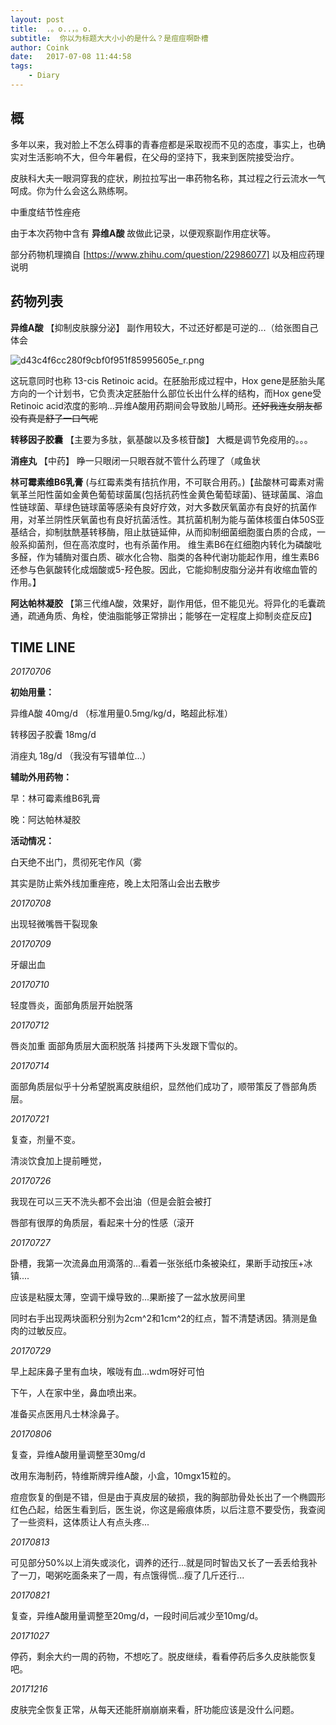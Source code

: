 ```yaml
---
layout: post
title:  .。o..，。o.
subtitle:  你以为标题大大小小的是什么？是痘痘啊卧槽
author: Coink
date:   2017-07-08 11:44:58
tags:
    - Diary
---
```


## 概
多年以来，我对脸上不怎么碍事的青春痘都是采取视而不见的态度，事实上，也确实对生活影响不大，但今年暑假，在父母的坚持下，我来到医院接受治疗。

皮肤科大夫一眼洞穿我的症状，刷拉拉写出一串药物名称，其过程之行云流水一气呵成。你为什么会这么熟练啊。

中重度结节性痤疮

由于本次药物中含有 **异维A酸** 故做此记录，以便观察副作用症状等。

部分药物机理摘自 [https://www.zhihu.com/question/22986077] 以及相应药理说明

## 药物列表

**异维A酸** 【抑制皮肤腺分泌】 副作用较大，不过还好都是可逆的...（给张图自己体会

![d43c4f6cc280f9cbf0f951f85995605e_r.png](https://i.loli.net/2017/07/26/5978952b7021f.png)

这玩意同时也称 13-cis Retinoic acid。在胚胎形成过程中，Hox gene是胚胎头尾方向的一个计划书，它负责决定胚胎什么部位长出什么样的结构，而Hox gene受Retinoic acid浓度的影响...异维A酸用药期间会导致胎儿畸形。~~还好我连女朋友都没有真是舒了一口气呢~~

**转移因子胶囊** 【主要为多肽，氨基酸以及多核苷酸】 大概是调节免疫用的。。。

**消痤丸** 【中药】 睁一只眼闭一只眼吞就不管什么药理了（咸鱼状

**林可霉素维B6乳膏** (与红霉素类有拮抗作用，不可联合用药。)【盐酸林可霉素对需氧革兰阳性菌如金黄色葡萄球菌属(包括抗药性金黄色葡萄球菌)、链球菌属、溶血性链球菌、草绿色链球菌等感染有良好疗效，对大多数厌氧菌亦有良好的抗菌作用，对革兰阴性厌氧菌也有良好抗菌活性。其抗菌机制为能与菌体核蛋白体50S亚基结合，抑制肽酰基转移酶，阻止肽链延伸，从而抑制细菌细胞蛋白质的合成，一般系抑菌剂，但在高浓度时，也有杀菌作用。
维生素B6在红细胞内转化为磷酸吡多醛，作为辅酶对蛋白质、碳水化合物、脂类的各种代谢功能起作用，维生素B6还参与色氨酸转化成烟酸或5-羟色胺。因此，它能抑制皮脂分泌并有收缩血管的作用。】

**阿达帕林凝胶** 【第三代维A酸，效果好，副作用低，但不能见光。将异化的毛囊疏通，疏通角质、角栓，使油脂能够正常排出；能够在一定程度上抑制炎症反应】

## TIME LINE

*20170706*

**初始用量：**

异维A酸 40mg/d （标准用量0.5mg/kg/d，略超此标准）

转移因子胶囊 18mg/d

消痤丸 18g/d （我没有写错单位...）

**辅助外用药物：**

早：林可霉素维B6乳膏

晚：阿达帕林凝胶

**活动情况：**

白天绝不出门，贯彻死宅作风（雾

其实是防止紫外线加重痤疮，晚上太阳落山会出去散步

*20170708*

出现轻微嘴唇干裂现象

*20170709*

牙龈出血

*20170710*

轻度唇炎，面部角质层开始脱落

*20170712*

唇炎加重 面部角质层大面积脱落 抖搂两下头发跟下雪似的。

*20170714*

面部角质层似乎十分希望脱离皮肤组织，显然他们成功了，顺带策反了唇部角质层。

*20170721*

复查，剂量不变。

清淡饮食加上提前睡觉，

*20170726*

我现在可以三天不洗头都不会出油（但是会脏会被打

唇部有很厚的角质层，看起来十分的性感（滚开

*20170727*

卧槽，我第一次流鼻血用滴落的...看着一张张纸巾条被染红，果断手动按压+冰镇....

应该是粘膜太薄，空调干燥导致的...果断接了一盆水放房间里

同时右手出现两块面积分别为2cm^2和1cm^2的红点，暂不清楚诱因。猜测是鱼肉的过敏反应。

*20170729*

早上起床鼻子里有血块，喉咙有血...wdm呀好可怕

下午，人在家中坐，鼻血喷出来。

准备买点医用凡士林涂鼻子。

*20170806*

复查，异维A酸用量调整至30mg/d

改用东海制药，特维斯牌异维A酸，小盒，10mgx15粒的。

痘痘恢复的倒是不错，但是由于真皮层的破损，我的胸部肋骨处长出了一个椭圆形红色凸起，给医生看到后，医生说，你这是瘢痕体质，以后注意不要受伤，我查阅了一些资料，这体质让人有点头疼...

*20170813*

可见部分50%以上消失或淡化，调养的还行...就是同时智齿又长了一丢丢给我补了一刀，喝粥吃面条来了一周，有点饿得慌...瘦了几斤还行...

*20170821*

复查，异维A酸用量调整至20mg/d，一段时间后减少至10mg/d。

*20171027*

停药，剩余大约一周的药物，不想吃了。脱皮继续，看看停药后多久皮肤能恢复吧。

*20171216*

皮肤完全恢复正常，从每天还能肝崩崩崩来看，肝功能应该是没什么问题。